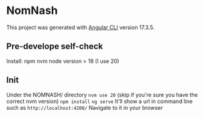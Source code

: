 # NomNash

This project was generated with [Angular CLI](https://github.com/angular/angular-cli) version 17.3.5.

## Pre-develope self-check
Install:
    npm
    nvm node version > 18 (I use 20)

## Init

Under the NOMNASH/ directory
`nvm use 20` (skip if you're sure you have the correct nvm version)
`npm install`
`ng serve`
It'll show a url in command line such as `http://localhost:4200/`
Navigate to it in your browser
